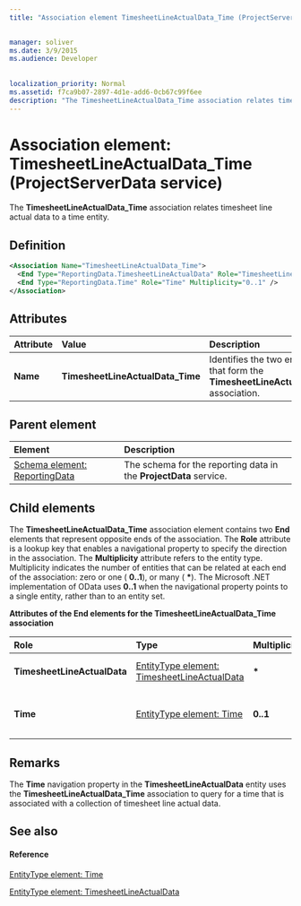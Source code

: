 ```yaml
---
title: "Association element TimesheetLineActualData_Time (ProjectServerData service)"

 
manager: soliver
ms.date: 3/9/2015
ms.audience: Developer
 
 
localization_priority: Normal
ms.assetid: f7ca9b07-2897-4d1e-add6-0cb67c99f6ee
description: "The TimesheetLineActualData_Time association relates timesheet line actual data to a time entity."
---
```


# Association element: TimesheetLineActualData_Time (ProjectServerData service)

The **TimesheetLineActualData_Time** association relates timesheet line actual data to a time entity. 
  
## Definition

```XML
<Association Name="TimesheetLineActualData_Time">
  <End Type="ReportingData.TimesheetLineActualData" Role="TimesheetLineActualData" Multiplicity="*" />
  <End Type="ReportingData.Time" Role="Time" Multiplicity="0..1" />
</Association>
```

## Attributes

|**Attribute**|**Value**|**Description**|
|:-----|:-----|:-----|
|**Name** <br/> |**TimesheetLineActualData_Time** <br/> |Identifies the two entity types that form the **TimesheetLineActualData_Time** association.  <br/> |
   
## Parent element

|**Element**|**Description**|
|:-----|:-----|
|[Schema element: ReportingData](schema-reportingdata-projectdata-service.md) <br/> |The schema for the reporting data in the **ProjectData** service.  <br/> |
   
## Child elements

The **TimesheetLineActualData_Time** association element contains two **End** elements that represent opposite ends of the association. The **Role** attribute is a lookup key that enables a navigational property to specify the direction in the association. The **Multiplicity** attribute refers to the entity type. Multiplicity indicates the number of entities that can be related at each end of the association: zero or one ( **0..1**), or many ( **\***). The Microsoft .NET implementation of OData uses **0..1** when the navigational property points to a single entity, rather than to an entity set. 
  
**Attributes of the End elements for the TimesheetLineActualData_Time association**

|**Role**|**Type**|**Multiplicity**|**Description**|
|:-----|:-----|:-----|:-----|
|**TimesheetLineActualData** <br/> |[EntityType element: TimesheetLineActualData](entitytype-timesheetlineactualdata-projectdata-service.md) <br/> |**\*** <br/> |The collection of actual data for timesheet lines, in the reporting table.  <br/> |
|**Time** <br/> |[EntityType element: Time](entitytype-time-projectdata-service.md) <br/> |**0..1** <br/> |The time object that is referenced in the **TimesheetLineActualData_Time** association.  <br/> |
   
## Remarks

The **Time** navigation property in the **TimesheetLineActualData** entity uses the **TimesheetLineActualData_Time** association to query for a time that is associated with a collection of timesheet line actual data. 
  
## See also

#### Reference

[EntityType element: Time](entitytype-time-projectdata-service.md)
  
[EntityType element: TimesheetLineActualData](entitytype-timesheetlineactualdata-projectdata-service.md)

